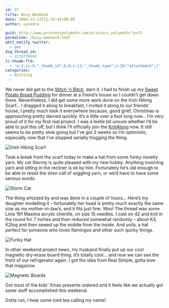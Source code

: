 ```yaml
---
id: 37
title: Busy Weekend
date: 2004-12-12T21:10:47+00:00
author: synedra

guid: http://www.princesspolymath.com/princess_polymath/?p=37
permalink: /busy-weekend.html
aktt_notify_twitter:
  - yes
dsq_thread_id:
  - 2135774592
tc-thumb-fld:
  - 'a:2:{s:9:"_thumb_id";b:0;s:11:"_thumb_type";s:10:"attachment";}'
categories:
  - Knitting
---
```

We never did get to the [Stitch &#8216;n Bitch](http://artyoucanwear.com/stitchnbitch/), darn it. I had to finish up my [Sweet Potato Bread Pudding](http://www.perlgoddess.com/blog/archives/2004/12/sweet_potato_br.html) for dinner at a friend&#8217;s house so I couldn&#8217;t get down there. Nevertheless, I did get some more work done on the Irish Hiking Scarf&#8230; I dragged it along to breakfast, I invited it along to our friends&#8217; house, I pretty much took it everywhere because, good grief, Christmas is approaching pretty darned quickly. It&#8217;s a little over a foot long now&#8230; I&#8217;m very proud of it for my first real project. I was a leetle bit unsure whether I&#8217;d be able to pull this off, but I think I&#8217;ll officially join the [KnitAlong](http://irishhikingknitalong.blogspot.com/) now. It still seems to be pretty slow going but I&#8217;ve got 2 weeks so I&#8217;m optimistic, especially now that I&#8217;ve stopped serially frogging the thing.
  
![Irish Hiking Scarf](http://www.perlgoddess.com/blog/images/ihs.jpg)

Took a break from the scarf today to make a hat from some funky novelty yarn. My cat Stormy is quite pleased with my new hobby. Anything involving yarn and sitting in the recliner is ok by him. Fortunately he&#8217;s old enough to be able to resist the siren call of wiggling yarn, or we&#8217;d have to have some serious words.
  
![Storm Cat](http://www.perlgoddess.com/blog/images/cat.jpg)

The thing whizzed by and was done in a couple of hours&#8230; Here&#8217;s my daughter modelling it &#8211; fortunately her head is pretty much exactly the same size as my mother-in-law&#8217;s, and it fits just fine. Woo! The thread was some Linie 191 Maxima acrylic chenille, on size 15 needles. I cast on 42 and knit in the round for 7 inches and then reduced somewhat randomly &#8211; about K4, K2tog and then sewed up the middle from the inside. And voila, a hat perfect for someone who loves flamingos and other such quirky things.
  
![Funky Hat](http://www.perlgoddess.com/blog/images/hat.jpg)

In other weekend project news, my husband finally put up our cool magnetic dry-erase board thing. It&#8217;s totally cool&#8230; and now we can see the front of our refrigerator again. I got the idea from Real Simple, gotta love that magazine.
  
![Magnetic Boards](http://www.perlgoddess.com/blog/images/board.jpg)

Got most of the kids&#8217; Xmas presents ordered and it feels like we actually got some stuff accomplished this weekend.
  
Gotta run, I hear some iced tea calling my name!